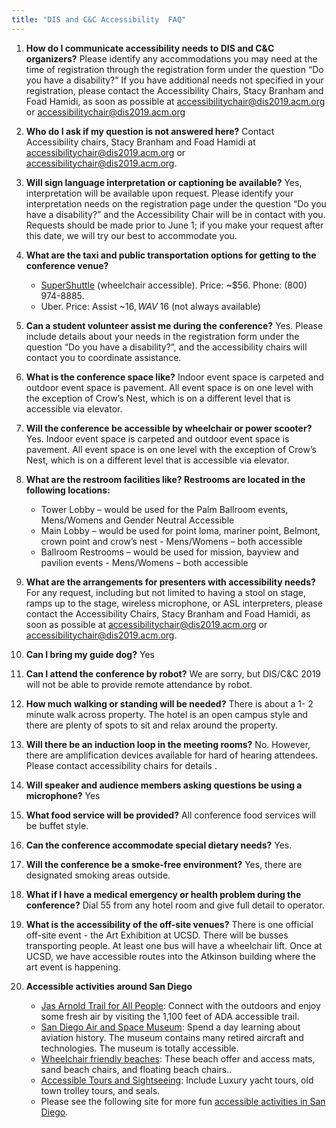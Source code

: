 ```yaml
---
title: "DIS and C&C Accessibility  FAQ"
---
```



1. __How do I communicate accessibility needs to DIS and C&C organizers?__ 
Please identify any accommodations you may need at the time of registration through the registration form under the question “Do you have a disability?” If you have additional needs not specified in your registration, please contact the Accessibility Chairs, Stacy Branham and Foad Hamidi, as soon as possible at [accessibilitychair@dis2019.acm.org](mailto:accessibilitychair@dis2019.acm.org) or [accessibilitychair@dis2019.acm.org](mailto:accessibilitychair@dis2019.acm.org)

2. __Who do I ask if my question is not answered here?__ 
Contact Accessibility chairs, Stacy Branham and Foad Hamidi at [accessibilitychair@dis2019.acm.org](mailto:accessibilitychair@dis2019.acm.org) or [accessibilitychair@dis2019.acm.org](mailto:accessibilitychair@dis2019.acm.org).

3. __Will sign language interpretation or captioning be available?__
Yes, interpretation will be available upon request. Please identify your interpretation needs on the registration page under the question “Do you have a disability?” and the Accessibility Chair will be in contact with you. Requests should be made prior to June 1; if you make your request after this date, we will try our best to accommodate you.

4. __What are the taxi and public transportation options for getting to the conference venue?__
    * [SuperShuttle](https://www.supershuttle.com/) (wheelchair accessible). Price: ~$56. Phone: (800) 974-8885.
    * Uber. Price: Assist ~$16, WAV ~$16 (not always available)

5. __Can a student volunteer assist me during the conference?__
Yes. Please include details about your needs in the registration form under the question “Do you have a disability?”, and the accessibility chairs will contact you to coordinate assistance.

6. __What is the conference space like?__ 
Indoor event space is carpeted and outdoor event space is pavement. All event space is on one level with the exception of Crow’s Nest, which is on a different level that is accessible via elevator.

7. __Will the conference be accessible by wheelchair or power scooter?__ 
Yes. Indoor event space is carpeted and outdoor event space is pavement. All event space is on one level with the exception of Crow’s Nest, which is on a different level that is accessible via elevator.

8. __What are the restroom facilities like? Restrooms are located in the following locations:__ 
    * Tower Lobby – would be used for the Palm Ballroom events, Mens/Womens and Gender Neutral Accessible
    * Main Lobby – would be used for point loma, mariner point, Belmont, crown point and crow’s nest - Mens/Womens – both accessible
    * Ballroom Restrooms – would be used for mission, bayview and pavilion events - Mens/Womens – both accessible

9. __What are the arrangements for presenters with accessibility needs?__ 
For any request, including but not limited to having a stool on stage, ramps up to the stage, wireless microphone, or ASL interpreters, please contact the Accessibility Chairs, Stacy Branham and Foad Hamidi, as soon as possible at [accessibilitychair@dis2019.acm.org](mailto:accessibilitychair@dis2019.acm.org) or [accessibilitychair@dis2019.acm.org](mailto:accessibilitychair@dis2019.acm.org).

10. __Can I bring my guide dog?__ 
Yes

11. __Can I attend the conference by robot?__
We are sorry, but DIS/C&C 2019 will not be able to provide remote attendance by robot.

12. __How much walking or standing will be needed?__ 
There is about a 1- 2 minute walk across property. The hotel is an open campus style and there are plenty of spots to sit and relax around the property. 

13. __Will there be an induction loop in the meeting rooms?__ 
No. However, there are amplification devices available for hard of hearing attendees.  Please contact accessibility chairs for details .

14. __Will speaker and audience members asking questions be using a microphone?__
Yes

15. __What food service will be provided?__ 
All conference food services will be buffet style.

16. __Can the conference accommodate special dietary needs?__
Yes.

17. __Will the conference be a smoke-free environment?__
Yes, there are designated smoking areas outside. 

18. __What if I have a medical emergency or health problem during the conference?__ 
Dial 55 from any hotel room and give full detail to operator.

19. __What is the accessibility of the off-site venues?__ 
There is one official off-site event - the Art Exhibition at UCSD. There will be busses transporting people. At least one bus will have a wheelchair lift. Once at UCSD, we have accessible routes into the Atkinson building where the art event is happening.

20. __Accessible activities around San Diego__
    * [Jas Arnold Trail for All People](https://www.sandiego.gov/park-and-recreation/parks/trail-for-all-people): Connect with the outdoors and enjoy some fresh air by visiting the 1,100 feet of ADA accessible trail. 
    * [San Diego Air and Space Museum](http://sandiegoairandspace.org): Spend a day learning about aviation history. The museum contains many retired aircraft and technologies. The museum is totally accessible. 
    * [Wheelchair friendly beaches](https://www.sandiego.org/articles/accessible/beach-wheelchairs-san-diego-beaches.aspx): These beach offer and access mats, sand beach chairs, and floating beach chairs.. 
    * [Accessible Tours and Sightseeing](https://www.sandiego.org/articles/accessible/tours-sightseeing.aspx): Include Luxury yacht tours, old town trolley tours, and seals. 
    * Please see the following site for more fun [accessible activities in San Diego](https://www.sandiego.org/plan/visitors-information-services/accessible-traveling.aspx).
